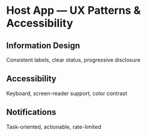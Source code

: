 # Host App — UX Patterns & Accessibility

## Information Design
Consistent labels, clear status, progressive disclosure

## Accessibility
Keyboard, screen-reader support, color contrast

## Notifications
Task-oriented, actionable, rate-limited
